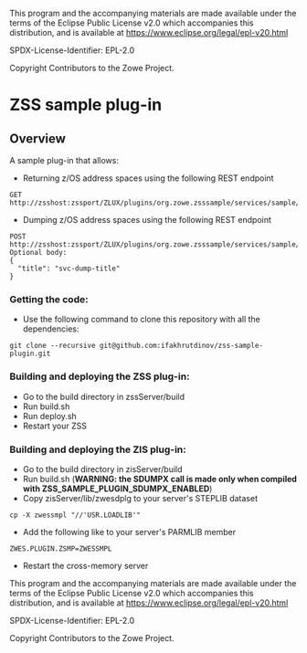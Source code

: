 This program and the accompanying materials are
made available under the terms of the Eclipse Public License v2.0 which accompanies
this distribution, and is available at https://www.eclipse.org/legal/epl-v20.html

SPDX-License-Identifier: EPL-2.0

Copyright Contributors to the Zowe Project.

# ZSS sample plug-in

## Overview

A sample plug-in that allows:
* Returning z/OS address spaces using the following REST endpoint

```
GET http://zsshost:zssport/ZLUX/plugins/org.zowe.zsssample/services/sample/asinfo
```
* Dumping z/OS address spaces using the following REST endpoint

```
POST http://zsshost:zssport/ZLUX/plugins/org.zowe.zsssample/services/sample/dump/{asid}
Optional body:
{
  "title": "svc-dump-title"
}
```

### Getting the code:
* Use the following command to clone this repository with all the dependencies:
```
git clone --recursive git@github.com:ifakhrutdinov/zss-sample-plugin.git
```

### Building and deploying the ZSS plug-in:
  * Go to the build directory in zssServer/build
  * Run build.sh
  * Run deploy.sh
  * Restart your ZSS

### Building and deploying the ZIS plug-in:
  * Go to the build directory in zisServer/build
  * Run build.sh (**WARNING: the SDUMPX call is made only when compiled with ZSS_SAMPLE_PLUGIN_SDUMPX_ENABLED**)
  * Copy zisServer/lib/zwesdplg to your server's STEPLIB dataset
  ```
  cp -X zwessmpl "//'USR.LOADLIB'"
  ```
  * Add the following like to your server's PARMLIB member
  ```
  ZWES.PLUGIN.ZSMP=ZWESSMPL
  ```
  * Restart the cross-memory server

This program and the accompanying materials are
made available under the terms of the Eclipse Public License v2.0 which accompanies
this distribution, and is available at https://www.eclipse.org/legal/epl-v20.html

SPDX-License-Identifier: EPL-2.0

Copyright Contributors to the Zowe Project.
